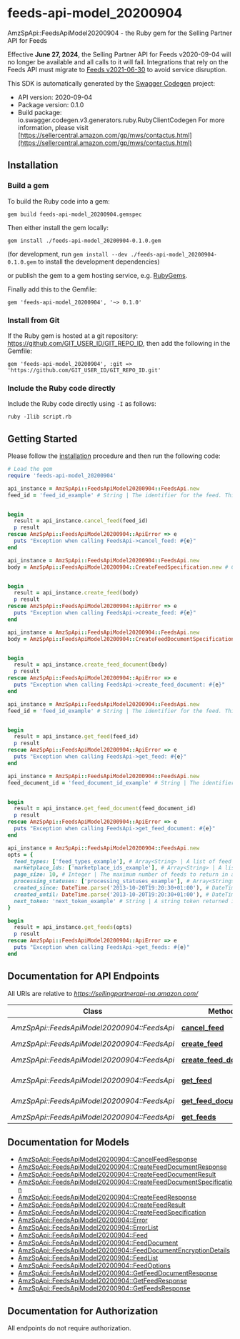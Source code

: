# feeds-api-model_20200904

AmzSpApi::FeedsApiModel20200904 - the Ruby gem for the Selling Partner API for Feeds

Effective **June 27, 2024**, the Selling Partner API for Feeds v2020-09-04 will no longer be available and all calls to it will fail. Integrations that rely on the Feeds API must migrate to [Feeds v2021-06-30](https://developer-docs.amazon.com/sp-api/docs/feeds-api-v2021-06-30-reference) to avoid service disruption.

This SDK is automatically generated by the [Swagger Codegen](https://github.com/swagger-api/swagger-codegen) project:

- API version: 2020-09-04
- Package version: 0.1.0
- Build package: io.swagger.codegen.v3.generators.ruby.RubyClientCodegen
For more information, please visit [https://sellercentral.amazon.com/gp/mws/contactus.html](https://sellercentral.amazon.com/gp/mws/contactus.html)

## Installation

### Build a gem

To build the Ruby code into a gem:

```shell
gem build feeds-api-model_20200904.gemspec
```

Then either install the gem locally:

```shell
gem install ./feeds-api-model_20200904-0.1.0.gem
```
(for development, run `gem install --dev ./feeds-api-model_20200904-0.1.0.gem` to install the development dependencies)

or publish the gem to a gem hosting service, e.g. [RubyGems](https://rubygems.org/).

Finally add this to the Gemfile:

    gem 'feeds-api-model_20200904', '~> 0.1.0'

### Install from Git

If the Ruby gem is hosted at a git repository: https://github.com/GIT_USER_ID/GIT_REPO_ID, then add the following in the Gemfile:

    gem 'feeds-api-model_20200904', :git => 'https://github.com/GIT_USER_ID/GIT_REPO_ID.git'

### Include the Ruby code directly

Include the Ruby code directly using `-I` as follows:

```shell
ruby -Ilib script.rb
```

## Getting Started

Please follow the [installation](#installation) procedure and then run the following code:
```ruby
# Load the gem
require 'feeds-api-model_20200904'

api_instance = AmzSpApi::FeedsApiModel20200904::FeedsApi.new
feed_id = 'feed_id_example' # String | The identifier for the feed. This identifier is unique only in combination with a seller ID.


begin
  result = api_instance.cancel_feed(feed_id)
  p result
rescue AmzSpApi::FeedsApiModel20200904::ApiError => e
  puts "Exception when calling FeedsApi->cancel_feed: #{e}"
end

api_instance = AmzSpApi::FeedsApiModel20200904::FeedsApi.new
body = AmzSpApi::FeedsApiModel20200904::CreateFeedSpecification.new # CreateFeedSpecification | 


begin
  result = api_instance.create_feed(body)
  p result
rescue AmzSpApi::FeedsApiModel20200904::ApiError => e
  puts "Exception when calling FeedsApi->create_feed: #{e}"
end

api_instance = AmzSpApi::FeedsApiModel20200904::FeedsApi.new
body = AmzSpApi::FeedsApiModel20200904::CreateFeedDocumentSpecification.new # CreateFeedDocumentSpecification | 


begin
  result = api_instance.create_feed_document(body)
  p result
rescue AmzSpApi::FeedsApiModel20200904::ApiError => e
  puts "Exception when calling FeedsApi->create_feed_document: #{e}"
end

api_instance = AmzSpApi::FeedsApiModel20200904::FeedsApi.new
feed_id = 'feed_id_example' # String | The identifier for the feed. This identifier is unique only in combination with a seller ID.


begin
  result = api_instance.get_feed(feed_id)
  p result
rescue AmzSpApi::FeedsApiModel20200904::ApiError => e
  puts "Exception when calling FeedsApi->get_feed: #{e}"
end

api_instance = AmzSpApi::FeedsApiModel20200904::FeedsApi.new
feed_document_id = 'feed_document_id_example' # String | The identifier of the feed document.


begin
  result = api_instance.get_feed_document(feed_document_id)
  p result
rescue AmzSpApi::FeedsApiModel20200904::ApiError => e
  puts "Exception when calling FeedsApi->get_feed_document: #{e}"
end

api_instance = AmzSpApi::FeedsApiModel20200904::FeedsApi.new
opts = { 
  feed_types: ['feed_types_example'], # Array<String> | A list of feed types used to filter feeds. When feedTypes is provided, the other filter parameters (processingStatuses, marketplaceIds, createdSince, createdUntil) and pageSize may also be provided. Either feedTypes or nextToken is required.
  marketplace_ids: ['marketplace_ids_example'], # Array<String> | A list of marketplace identifiers used to filter feeds. The feeds returned will match at least one of the marketplaces that you specify.
  page_size: 10, # Integer | The maximum number of feeds to return in a single call.
  processing_statuses: ['processing_statuses_example'], # Array<String> | A list of processing statuses used to filter feeds.
  created_since: DateTime.parse('2013-10-20T19:20:30+01:00'), # DateTime | The earliest feed creation date and time for feeds included in the response, in ISO 8601 format. The default is 90 days ago. Feeds are retained for a maximum of 90 days.
  created_until: DateTime.parse('2013-10-20T19:20:30+01:00'), # DateTime | The latest feed creation date and time for feeds included in the response, in ISO 8601 format. The default is now.
  next_token: 'next_token_example' # String | A string token returned in the response to your previous request. nextToken is returned when the number of results exceeds the specified pageSize value. To get the next page of results, call the getFeeds operation and include this token as the only parameter. Specifying nextToken with any other parameters will cause the request to fail.
}

begin
  result = api_instance.get_feeds(opts)
  p result
rescue AmzSpApi::FeedsApiModel20200904::ApiError => e
  puts "Exception when calling FeedsApi->get_feeds: #{e}"
end
```

## Documentation for API Endpoints

All URIs are relative to *https://sellingpartnerapi-na.amazon.com/*

Class | Method | HTTP request | Description
------------ | ------------- | ------------- | -------------
*AmzSpApi::FeedsApiModel20200904::FeedsApi* | [**cancel_feed**](docs/FeedsApi.md#cancel_feed) | **DELETE** /feeds/2020-09-04/feeds/{feedId} | 
*AmzSpApi::FeedsApiModel20200904::FeedsApi* | [**create_feed**](docs/FeedsApi.md#create_feed) | **POST** /feeds/2020-09-04/feeds | 
*AmzSpApi::FeedsApiModel20200904::FeedsApi* | [**create_feed_document**](docs/FeedsApi.md#create_feed_document) | **POST** /feeds/2020-09-04/documents | 
*AmzSpApi::FeedsApiModel20200904::FeedsApi* | [**get_feed**](docs/FeedsApi.md#get_feed) | **GET** /feeds/2020-09-04/feeds/{feedId} | 
*AmzSpApi::FeedsApiModel20200904::FeedsApi* | [**get_feed_document**](docs/FeedsApi.md#get_feed_document) | **GET** /feeds/2020-09-04/documents/{feedDocumentId} | 
*AmzSpApi::FeedsApiModel20200904::FeedsApi* | [**get_feeds**](docs/FeedsApi.md#get_feeds) | **GET** /feeds/2020-09-04/feeds | 

## Documentation for Models

 - [AmzSpApi::FeedsApiModel20200904::CancelFeedResponse](docs/CancelFeedResponse.md)
 - [AmzSpApi::FeedsApiModel20200904::CreateFeedDocumentResponse](docs/CreateFeedDocumentResponse.md)
 - [AmzSpApi::FeedsApiModel20200904::CreateFeedDocumentResult](docs/CreateFeedDocumentResult.md)
 - [AmzSpApi::FeedsApiModel20200904::CreateFeedDocumentSpecification](docs/CreateFeedDocumentSpecification.md)
 - [AmzSpApi::FeedsApiModel20200904::CreateFeedResponse](docs/CreateFeedResponse.md)
 - [AmzSpApi::FeedsApiModel20200904::CreateFeedResult](docs/CreateFeedResult.md)
 - [AmzSpApi::FeedsApiModel20200904::CreateFeedSpecification](docs/CreateFeedSpecification.md)
 - [AmzSpApi::FeedsApiModel20200904::Error](docs/Error.md)
 - [AmzSpApi::FeedsApiModel20200904::ErrorList](docs/ErrorList.md)
 - [AmzSpApi::FeedsApiModel20200904::Feed](docs/Feed.md)
 - [AmzSpApi::FeedsApiModel20200904::FeedDocument](docs/FeedDocument.md)
 - [AmzSpApi::FeedsApiModel20200904::FeedDocumentEncryptionDetails](docs/FeedDocumentEncryptionDetails.md)
 - [AmzSpApi::FeedsApiModel20200904::FeedList](docs/FeedList.md)
 - [AmzSpApi::FeedsApiModel20200904::FeedOptions](docs/FeedOptions.md)
 - [AmzSpApi::FeedsApiModel20200904::GetFeedDocumentResponse](docs/GetFeedDocumentResponse.md)
 - [AmzSpApi::FeedsApiModel20200904::GetFeedResponse](docs/GetFeedResponse.md)
 - [AmzSpApi::FeedsApiModel20200904::GetFeedsResponse](docs/GetFeedsResponse.md)

## Documentation for Authorization

 All endpoints do not require authorization.

